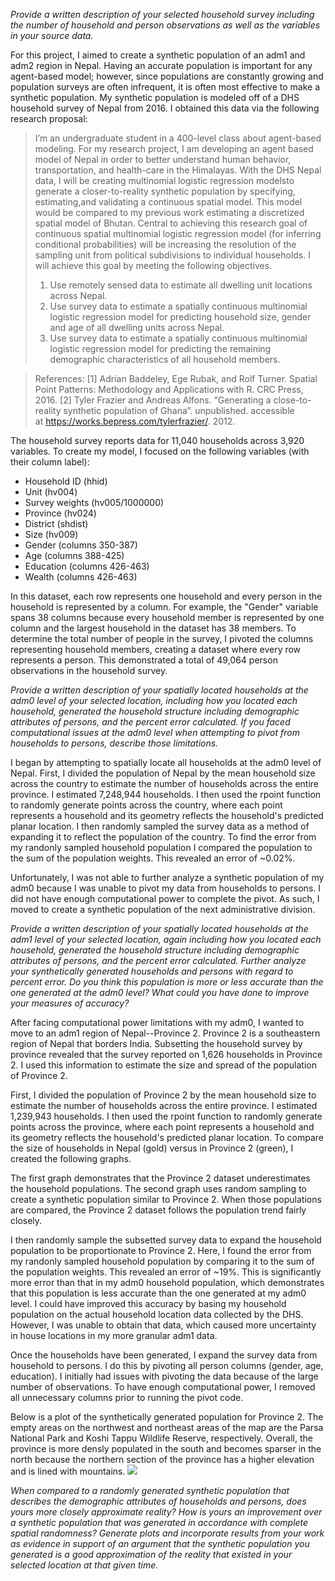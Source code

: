 *Provide a written description of your selected household survey including the number of household and person observations as well as the variables in your source data.*

For this project, I aimed to create a synthetic population of an adm1 and adm2 region in Nepal. Having an accurate population is important for any agent-based model; however, since populations are constantly growing and population surveys are often infrequent, it is often most effective to make a synthetic population. My synthetic population is modeled off of a DHS household survey of Nepal from 2016. I obtained this data via the following research proposal: 
> I’m an undergraduate student in a 400-level class about agent-based modeling. For my research project, I am developing an agent based model of Nepal in order to better understand human behavior, transportation, and health-care in the Himalayas. With the DHS Nepal data, I will be creating multinomial logistic regression modelsto generate a closer-to-reality synthetic population by specifying, estimating,and validating a continuous spatial model. This model would be compared to my previous work estimating a discretized spatial model of Bhutan. Central to achieving this research goal of continuous spatial multinomial logistic regression model (for inferring conditional probabilities) will be increasing the resolution of the sampling unit from political subdivisions to individual households. I will achieve this goal by meeting the following objectives.
> 1. Use remotely sensed data to estimate all dwelling unit locations across Nepal.
> 2. Use survey data to estimate a spatially continuous multinomial logistic regression model for predicting household size, gender and age of all dwelling units across Nepal.
> 3. Use survey data to estimate a spatially continuous multinomial logistic regression model for predicting the remaining demographic characteristics of all household members. 

> References: [1] Adrian Baddeley, Ege Rubak, and Rolf Turner. Spatial Point Patterns: Methodology and Applications with R. CRC Press, 2016. [2] Tyler Frazier and Andreas Alfons. “Generating a close-to-reality synthetic population of Ghana”. unpublished. accessible at https://works.bepress.com/tylerfrazier/. 2012.

The household survey reports data for 11,040 households across 3,920 variables. To create my model, I focused on the following variables (with their column label):
- Household ID (hhid)
- Unit (hv004)
- Survey weights (hv005/1000000)
- Province (hv024)
- District (shdist)
- Size (hv009)
- Gender (columns 350-387)
- Age (columns 388-425)
- Education (columns 426-463)
- Wealth (columns 426-463)

In this dataset, each row represents one household and every person in the household is represented by a column. For example, the "Gender" variable spans 38 columns because every household member is represented by one column and the largest household in the dataset has 38 members. To determine the total number of people in the survey, I pivoted the columns representing household members, creating a dataset where every row represents a person. This demonstrated a total of 49,064 person observations in the household survey.  


*Provide a written description of your spatially located households at the adm0 level of your selected location, including how you located each household, generated the household structure including demographic attributes of persons, and the percent error calculated. If you faced computational issues at the adm0 level when attempting to pivot from households to persons, describe those limitations.*

I began by attempting to spatially locate all households at the adm0 level of Nepal. First, I divided the population of Nepal by the mean household size across the country to estimate the number of households across the entire province. I estimated 7,248,944 households. I then used the rpoint function to randomly generate points across the country, where each point represents a household and its geometry reflects the household's predicted planar location. I then randomly sampled the survey data as a method of expanding it to reflect the population of the country. To find the error from my randonly sampled household population I compared the population to the sum of the population weights. This revealed an error of ~0.02%. 

Unfortunately, I was not able to further analyze a synthetic population of my adm0 because I was unable to pivot my data from households to persons. I did not have enough computational power to complete the pivot. As such, I moved to create a synthetic population of the next administrative division. 

*Provide a written description of your spatially located households at the adm1 level of your selected location, again including how you located each household, generated the household structure including demographic attributes of persons, and the percent error calculated. Further analyze your synthetically generated households and persons with regard to percent error. Do you think this population is more or less accurate than the one generated at the adm0 level? What could you have done to improve your measures of accuracy?*

After facing computational power limitations with my adm0, I wanted to move to an adm1 region of Nepal--Province 2. Province 2 is a southeastern region of Nepal that borders India. Subsetting the household survey by province revealed that the survey reported on 1,626 households in Province 2. I used this information to estimate the size and spread of the population of Province 2. 

First, I divided the population of Province 2 by the mean household size to estimate the number of households across the entire province. I estimated 1,239,943 households. I then used the rpoint function to randomly generate points across the province, where each point represents a household and its geometry reflects the household's predicted planar location. To compare the size of households in Nepal (gold) versus in Province 2 (green), I created the following graphs. 

The first graph demonstrates that the Province 2 dataset underestimates the household populations. The second graph uses random sampling to create a synthetic population similar to Province 2. When those populations are compared, the Province 2 dataset follows the population trend fairly closely. 

I then randomly sample the subsetted survey data to expand the household population to be proportionate to Province 2. Here, I found the error from my randonly sampled household population by comparing it to the sum of the population weights. This revealed an error of ~19%. This is significantly more error than that in my adm0 household population, which demonstrates that this population is less accurate than the one generated at my adm0 level. I could have improved this accuracy by basing my household population on the actual household location data collected by the DHS. However, I was unable to obtain that data, which caused more uncertainty in house locations in my more granular adm1 data. 

Once the households have been generated, I expand the survey data from household to persons. I do this by pivoting all person columns (gender, age, education). I initially had issues with pivoting the data because of the large number of observations. To have enough computational power, I removed all unnecessary columns prior to running the pivot code.

Below is a plot of the synthetically generated population for Province 2. The empty areas on the northwest and northeast areas of the map are the Parsa National Park and Koshi Tappu Wildlife Reserve, respectively. Overall, the province is more densly populated in the south and becomes sparser in the north because the northern section of the province has a higher elevation and is lined with mountains. 
![](DHS_data/prov2.png)

*When compared to a randomly generated synthetic population that describes the demographic attributes of households and persons, does yours more closely approximate reality? How is yours an improvement over a synthetic population that was generated in accordance with complete spatial randomness? Generate plots and incorporate results from your work as evidence in support of an argument that the synthetic population you generated is a good approximation of the reality that existed in your selected location at that given time.*

